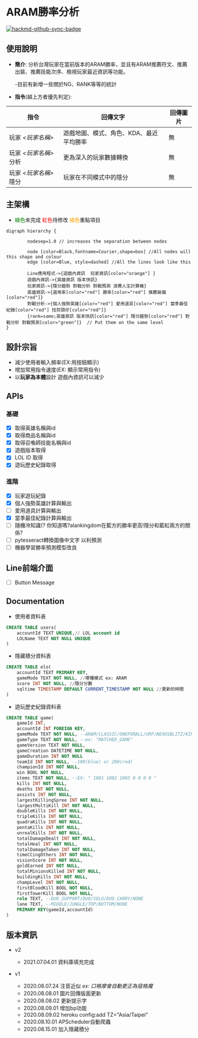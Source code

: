 # ARAM勝率分析

[![hackmd-github-sync-badge](https://hackmd.io/lTFPJuA6Rn-kpDqh8slQww/badge)](https://hackmd.io/lTFPJuA6Rn-kpDqh8slQww)

## 使用說明
- **簡介**: 分析台灣玩家在當前版本的ARAM勝率，並且有ARAM推薦符文、推薦出裝、推薦技能次序、檢視玩家最近資訊等功能。

  -目前有新增一些關於NG、RANK等等的統計

- **指令**(越上方者優先判定): 



|指令|回傳文字|回傳圖片|
|-----|----|----|
|玩家 *<玩家名稱>*|遊戲地圖、模式、角色、KDA、最近平均勝率|無|
|玩家 *<玩家名稱>* 分析|更為深入的玩家數據轉換|無|
|玩家 *<玩家名稱>* 隱分|玩家在不同模式中的隱分|無|

## 主架構
* <font color="green">綠色</font>未完成 <font color="red">紅色</font>待修改 <font color="orange">橘色</font>重點項目
```graphviz
digraph hierarchy {

		nodesep=1.0 // increases the separation between nodes
		
		node [color=Black,fontname=Courier,shape=box] //All nodes will this shape and colour
		edge [color=Blue, style=dashed] //All the lines look like this

		Line應用程式->{遊戲內資訊  玩家資訊[color="orange"] }
		遊戲內資訊->{英雄資訊 版本快訊}
		玩家資訊->{隱分趨勢 對戰分析 對戰預測 浪費人生計算機}
        英雄資訊->{選用率[color="red"] 勝率[color="red"] 推薦裝備[color="red"]}
        對戰分析->{個人強勢英雄[color="red"] 愛用道具[color="red"] 當季最佳紀錄[color="red"] 找剪頭仔[color="red"]}
		{rank=same;英雄資訊 版本快訊[color="red"] 隱分趨勢[color="red"] 對戰分析 對戰預測[color="green"]}  // Put them on the same level
}
```
## 設計宗旨
* 減少使用者輸入頻率(EX:用按鈕顯示)  
* 增加常用指令速度(EX: 顯示常用指令)  
* 以**玩家為本體**設計 遊戲內資訊可以減少  

## APIs
### 基礎
- [X] 取得英雄名稱與id  
- [X] 取得商品名稱與id  
- [X] 取得召喚師技能名稱與id  
- [X] 遊戲版本取得  
- [X] LOL ID 取得  
- [X] 遊玩歷史紀錄取得  

### 進階
- [x] 玩家遊玩紀錄 
- [x] 個人強勢英雄計算與輸出 
- [ ] 愛用道具計算與輸出
- [x] 當季最佳紀錄計算與輸出
- [ ] 隨機冷知識(?  你知道嗎?alankingdom在藍方的勝率更高!隱分和藍紅兩方的關係?
- [ ] pytesseract轉換圖像中文字 以利預測
- [ ] 機器學習勝率預測模型改良

## Line前端介面
- [ ] Button Message  

## Documentation
* 使用者資料表  
```sql
CREATE TABLE users(
    accountId TEXT UNIQUE,// LOL account id    
    LOLName TEXT NOT NULL UNIQUE
)
```
* 隱藏積分資料表  
```sql
CREATE TABLE elo(
    accountId TEXT PRIMARY KEY,
    gameMode TEXT NOT NULL, //哪種模式 ex: ARAM
    score INT NOT NULL, //隱分分數
    sqltime TIMESTAMP DEFAULT CURRENT_TIMESTAMP NOT NULL //更新的時間   
)
```
* 遊玩歷史紀錄資料表  
```sql
CREATE TABLE game(
    gameId INT,
    accountId INT FOREIGN KEY,
    gameMode TEXT NOT NULL, --ARAM/CLASSIC/ONEFORALL/URF/NEXUSBLITZ/KINGPORO/TUTORIAL_MODULE_1/TUTORIAL_MODULE_2
    gameType TEXT NOT NULL, --ex: "MATCHED_GAME"
    gameVersion TEXT NOT NULL,
    gameCreation DATETIME NOT NULL,
    gameDuration INT NOT NULL
    teamId INT NOT NULL, --100(blue) or 200(red)
    championId INT NOT NULL,
    win BOOL NOT NULL,
    items TEXT NOT NULL, --EX: " 1001 1002 1003 0 0 0 0 "
    kills INT NOT NULL,
    deaths INT NOT NULL,
    assists INT NOT NULL,
    largestKillingSpree INT NOT NULL,
    largestMultiKill INT NOT NULL,
    doubleKills INT NOT NULL,
    tripleKills INT NOT NULL,
    quadraKills INT NOT NULL,
    pentaKills INT NOT NULL,
    unrealKills INT NOT NULL,
    totalDamageDealt INT NOT NULL,
    totalHeal INT NOT NULL,
    totalDamageTaken INT NOT NULL,
    timeCCingOthers INT NOT NULL,
    visionScore INT NOT NULL,
    goldEarned INT NOT NULL,
    totalMinionsKilled INT NOT NULL,
    buildingKills INT NOT NULL,
    champLevel INT NOT NULL,
    firstBloodKill BOOL NOT NULL,
    firstTowerKill BOOL NOT NULL,
    role TEXT, --DUO_SUPPORT/DUO/SOLO/DUO_CARRY/NONE
    lane TEXT, --MIDDLE/JUNGLE/TOP/BOTTOM/NONE
    PRIMARY KEY(gameId,accountId)
)
```
## 版本資訊   
* v2   
  - 2021.07.04.01  資料庫填充完成  
   
* v1  
  - 2020.08.07.24  注音近似  *ex: 口格摩會自動更正為寇格魔*  
  - 2020.08.08.01  圖片回傳版面更新  
  - 2020.08.08.02  更新提示字  
  - 2020.08.09.01  增加bp功能  
  - 2020.08.09.02  heroku config:add TZ="Asia/Taipei"  
  - 2020.08.10.01  APScheduler自動爬蟲  
  - 2020.08.15.01  加入隱藏積分  

